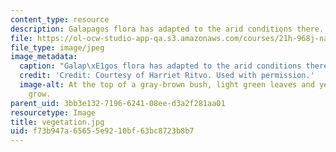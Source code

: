 ```yaml
---
content_type: resource
description: Galapagos flora has adapted to the arid conditions there.
file: https://ol-ocw-studio-app-qa.s3.amazonaws.com/courses/21h-968j-nature-environment-and-empire-spring-2010/f73b947a65655e9210bf63bc8723b8b7_vegetation.jpg
file_type: image/jpeg
image_metadata:
  caption: "Galap\xE1gos flora has adapted to the arid conditions there."
  credit: 'Credit: Courtesy of Harriet Ritvo. Used with permission.'
  image-alt: At the top of a gray-brown bush, light green leaves and yellow flowers
    grow.
parent_uid: 3bb3e132-7196-6241-08ee-d3a2f281aa01
resourcetype: Image
title: vegetation.jpg
uid: f73b947a-6565-5e92-10bf-63bc8723b8b7
---
```

